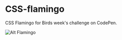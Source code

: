 # CSS-flamingo
CSS Flamingo for Birds week's challenge on CodePen.<br>



![Alt Flamingo](https://media.giphy.com/media/bc0blX3OiaocjXLTQT/giphy.gif)

